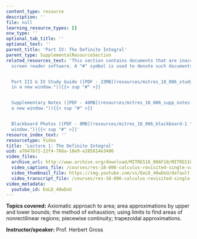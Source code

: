 ```yaml
---
content_type: resource
description: ''
file: null
learning_resource_types: []
ocw_type: ''
optional_tab_title: ''
optional_text: ''
parent_title: 'Part IV: The Definite Integral'
parent_type: SupplementalResourceSection
related_resources_text: 'This section contains documents that are inaccessible to
  screen reader software. A "#" symbol is used to denote such documents.


  Part III & IV Study Guide ([PDF - 23MB](resources/mitres_18_006_study_3_4 "Open
  in a new window.")){{< sup "#" >}}


  Supplementary Notes ([PDF - 46MB](resources/mitres_18_006_supp_notes-1 "Open in
  a new window.")){{< sup "#" >}}


  Blackboard Photos ([PDF - 8MB](resources/mitres_18_006_blackboard-1 "Open in a new
  window.")){{< sup "#" >}}'
resource_index_text: ''
resourcetype: Video
title: 'Lecture 1: The Definite Integral'
uid: a7647b72-22f4-78da-18e9-e285814e3486
video_files:
  archive_url: http://www.archive.org/download/MITRES18_006F10/MITRES18_006F10_26_0401_300k.mp4
  video_captions_file: /courses/res-18-006-calculus-revisited-single-variable-calculus-fall-2010/99b73ff99c8655fa8c3815c250eb79ea_EeLD_40wDoU.vtt
  video_thumbnail_file: https://img.youtube.com/vi/EeLD_40wDoU/default.jpg
  video_transcript_file: /courses/res-18-006-calculus-revisited-single-variable-calculus-fall-2010/85de2d78300581e7c49fd67a550b2820_EeLD_40wDoU.pdf
video_metadata:
  youtube_id: EeLD_40wDoU
---
```


**Topics covered:** Axiomatic approach to area; area approximations by upper and lower bounds; the method of exhaustion; using limits to find areas of nonrectilinear regions; piecewise continuity; trapezoidal approximations.

**Instructor/speaker:** Prof. Herbert Gross